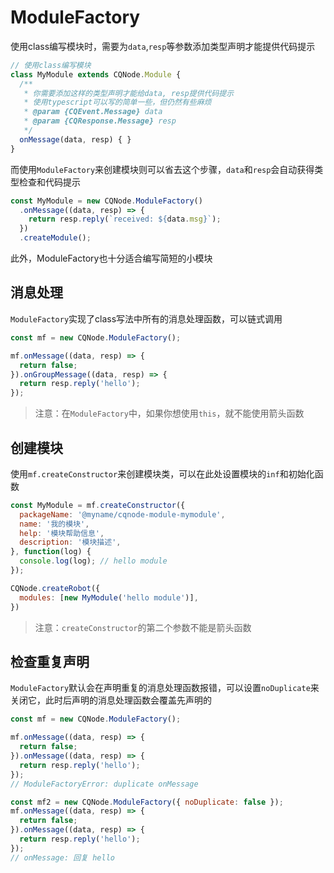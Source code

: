 # ModuleFactory
使用class编写模块时，需要为`data`,`resp`等参数添加类型声明才能提供代码提示 
```javascript
// 使用class编写模块
class MyModule extends CQNode.Module {
  /**
   * 你需要添加这样的类型声明才能给data, resp提供代码提示
   * 使用typescript可以写的简单一些，但仍然有些麻烦
   * @param {CQEvent.Message} data 
   * @param {CQResponse.Message} resp 
   */
  onMessage(data, resp) { }
}
``` 
而使用`ModuleFactory`来创建模块则可以省去这个步骤，`data`和`resp`会自动获得类型检查和代码提示  
```javascript
const MyModule = new CQNode.ModuleFactory()
  .onMessage((data, resp) => {
    return resp.reply(`received: ${data.msg}`);
  })
  .createModule();
```
此外，ModuleFactory也十分适合编写简短的小模块

## 消息处理
`ModuleFactory`实现了class写法中所有的消息处理函数，可以链式调用
```javascript
const mf = new CQNode.ModuleFactory();

mf.onMessage((data, resp) => {
  return false;
}).onGroupMessage((data, resp) => {
  return resp.reply('hello');
});
```

> 注意：在`ModuleFactory`中，如果你想使用`this`，就不能使用箭头函数

## 创建模块
使用`mf.createConstructor`来创建模块类，可以在此处设置模块的`inf`和初始化函数
```javascript
const MyModule = mf.createConstructor({
  packageName: '@myname/cqnode-module-mymodule',
  name: '我的模块',
  help: '模块帮助信息',
  description: '模块描述',
}, function(log) {
  console.log(log); // hello module
});

CQNode.createRobot({
  modules: [new MyModule('hello module')],
})
```
> 注意：`createConstructor`的第二个参数不能是箭头函数

## 检查重复声明
`ModuleFactory`默认会在声明重复的消息处理函数报错，可以设置`noDuplicate`来关闭它，此时后声明的消息处理函数会覆盖先声明的
```javascript
const mf = new CQNode.ModuleFactory();

mf.onMessage((data, resp) => {
  return false;
}).onMessage((data, resp) => {
  return resp.reply('hello');
});
// ModuleFactoryError: duplicate onMessage

const mf2 = new CQNode.ModuleFactory({ noDuplicate: false });
mf.onMessage((data, resp) => {
  return false;
}).onMessage((data, resp) => {
  return resp.reply('hello');
});
// onMessage: 回复 hello
```